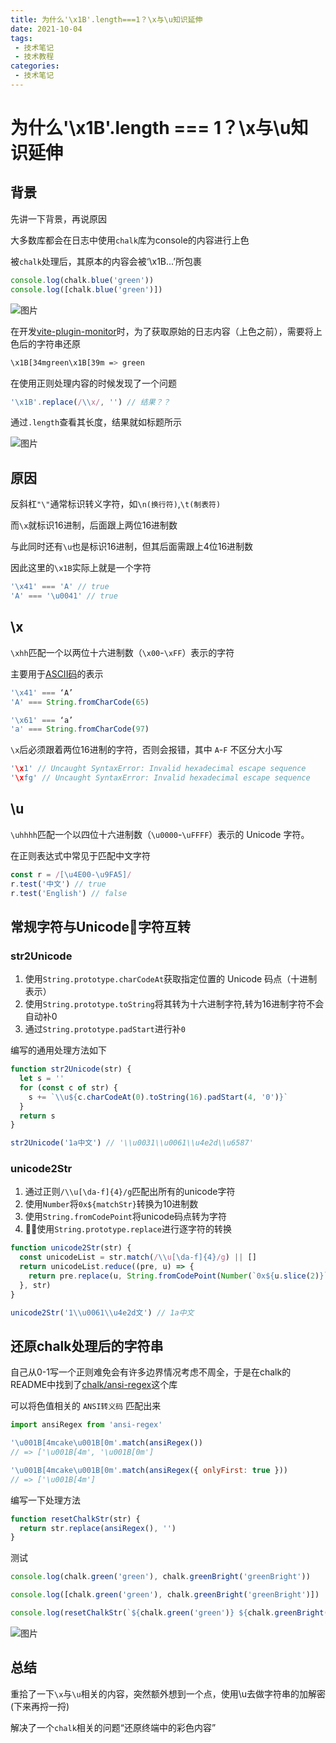 ```yaml
---
title: 为什么'\x1B'.length===1？\x与\u知识延伸
date: 2021-10-04
tags:
 - 技术笔记
 - 技术教程
categories:
 - 技术笔记
---
```

# 为什么'\x1B'.length === 1？\x与\u知识延伸

## 背景
先讲一下背景，再说原因

大多数库都会在日志中使用`chalk`库为console的内容进行上色

被`chalk`处理后，其原本的内容会被‘\x1B...’所包裹
```js
console.log(chalk.blue('green'))
console.log([chalk.blue('green')])
```

![图片](https://img.cdn.sugarat.top/mdImg/MTYzMzE1NzQ3MjA5OQ==633157472099)

在开发[vite-plugin-monitor](https://github.com/ATQQ/vite-plugin-monitor)时，为了获取原始的日志内容（上色之前），需要将上色后的字符串还原
```sh
\x1B[34mgreen\x1B[39m => green
```

在使用正则处理内容的时候发现了一个问题
```js
'\x1B'.replace(/\\x/, '') // 结果？？
```

通过`.length`查看其长度，结果就如标题所示

![图片](https://img.cdn.sugarat.top/mdImg/MTYzMzE1ODMwMzk5Ng==633158303996)

## 原因
反斜杠`"\"`通常标识转义字符，如`\n(换行符)`,`\t(制表符)`

而`\x`就标识16进制，后面跟上两位16进制数

与此同时还有`\u`也是标识16进制，但其后面需跟上4位16进制数

因此这里的`\x1B`实际上就是一个字符

```js
'\x41' === 'A' // true
'A' === '\u0041' // true
```

## \x
`\xhh`匹配一个以两位十六进制数（`\x00`-`\xFF`）表示的字符

主要用于[ASCII码](https://tool.oschina.net/commons?type=4)的表示

```js
'\x41' === ‘A’
'A' === String.fromCharCode(65)

'\x61' === ‘a’
'a' === String.fromCharCode(97)
```
`\x`后必须跟着两位16进制的字符，否则会报错，其中 `A`-`F` 不区分大小写

```js
'\x1' // Uncaught SyntaxError: Invalid hexadecimal escape sequence
'\xfg' // Uncaught SyntaxError: Invalid hexadecimal escape sequence
```

## \u
`\uhhhh`匹配一个以四位十六进制数（`\u0000`-`\uFFFF`）表示的 Unicode 字符。

在正则表达式中常见于匹配中文字符
```js
const r = /[\u4E00-\u9FA5]/
r.test('中文') // true
r.test('English') // false
```

## 常规字符与Unicode字符互转
### str2Unicode
1. 使用`String.prototype.charCodeAt`获取指定位置的 Unicode 码点（十进制表示）
2. 使用`String.prototype.toString`将其转为十六进制字符,转为16进制字符不会自动补0
3. 通过`String.prototype.padStart`进行补`0`

编写的通用处理方法如下
```js
function str2Unicode(str) {
  let s = ''
  for (const c of str) {
    s += `\\u${c.charCodeAt(0).toString(16).padStart(4, '0')}`
  }
  return s
}

str2Unicode('1a中文') // '\\u0031\\u0061\\u4e2d\\u6587'
```

### unicode2Str
1. 通过正则`/\\u[\da-f]{4}/g`匹配出所有的unicode字符
2. 使用`Number`将`0x${matchStr}`转换为10进制数
3. 使用`String.fromCodePoint`将unicode码点转为字符
4. 使用`String.prototype.replace`进行逐字符的转换

```js
function unicode2Str(str) {
  const unicodeList = str.match(/\\u[\da-f]{4}/g) || []
  return unicodeList.reduce((pre, u) => {
    return pre.replace(u, String.fromCodePoint(Number(`0x${u.slice(2)}`)))
  }, str)
}

unicode2Str('1\\u0061\\u4e2d文') // 1a中文
```

## 还原chalk处理后的字符串
自己从0-1写一个正则难免会有许多边界情况考虑不周全，于是在chalk的README中找到了[chalk/ansi-regex](https://github.com/chalk/ansi-regex)这个库

可以将色值相关的 `ANSI转义码` 匹配出来
```js
import ansiRegex from 'ansi-regex'

'\u001B[4mcake\u001B[0m'.match(ansiRegex())
// => ['\u001B[4m', '\u001B[0m']

'\u001B[4mcake\u001B[0m'.match(ansiRegex({ onlyFirst: true }))
// => ['\u001B[4m']
```
编写一下处理方法

```js
function resetChalkStr(str) {
  return str.replace(ansiRegex(), '')
}
```
测试
```js
console.log(chalk.green('green'), chalk.greenBright('greenBright'))

console.log([chalk.green('green'), chalk.greenBright('greenBright')])

console.log(resetChalkStr(`${chalk.green('green')} ${chalk.greenBright('greenBright')}`))
```

![图片](https://img.cdn.sugarat.top/mdImg/MTYzMzMzMzExNzEzOA==633333117138)

## 总结
重拾了一下`\x`与`\u`相关的内容，突然额外想到一个点，使用\u去做字符串的加解密(下来再捋一捋)

解决了一个`chalk`相关的问题“还原终端中的彩色内容”
